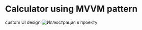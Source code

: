 # Calculator using MVVM pattern
custom UI design
![Иллюстрация к проекту](https://github.com/arsenicumS/calc/blob/master/img/scrin.png)
